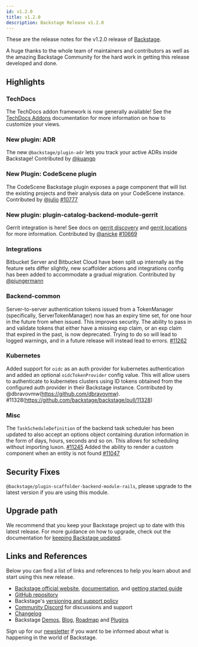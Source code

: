 ```yaml
---
id: v1.2.0
title: v1.2.0
description: Backstage Release v1.2.0
---
```


These are the release notes for the v1.2.0 release of [Backstage](https://backstage.io/).

A huge thanks to the whole team of maintainers and contributors as well as the amazing Backstage Community for the hard work in getting this release developed and done.

## Highlights

### TechDocs

The TechDocs addon framework is now generally available! See the [TechDocs Addons](https://backstage.io/docs/features/techdocs/addons) documentation for more information on how to customize your views.

### New plugin: ADR

The new `@backstage/plugin-adr` lets you track your active ADRs inside Backstage! Contributed by [@kuangp](https://github.com/kuangp)

### New Plugin: CodeScene plugin

The CodeScene Backstage plugin exposes a page component that will list the existing projects and their analysis data on your CodeScene instance. Contributed by [@julio](https://github.com/julioz) [#10777](https://github.com/backstage/backstage/pull/10777)

### New plugin: plugin-catalog-backend-module-gerrit

Gerrit integration is here! See docs on [gerrit discovery](https://backstage.io/docs/integrations/gerrit/discovery) and [gerrit locations](https://backstage.io/docs/integrations/gerrit/locations) for more information.
Contributed by [@anicke](https://github.com/anicke) [#10669](https://github.com/backstage/backstage/pull/10669)

### Integrations

Bitbucket Server and Bitbucket Cloud have been split up internally as the feature sets differ slightly, new scaffolder actions and integrations config has been added to accommodate a gradual migration. Contributed by [@pjungermann](https://github.com/pjungermann)

### Backend-common

Server-to-server authentication tokens issued from a TokenManager (specifically, ServerTokenManager) now has an expiry time set, for one hour in the future from when issued. This improves security. The ability to pass in and validate tokens that either have a missing exp claim, or an exp claim that expired in the past, is now deprecated. Trying to do so will lead to logged warnings, and in a future release will instead lead to errors.
[#11262](https://github.com/backstage/backstage/pull/11262)

### Kubernetes

Added support for `oidc` as an auth provider for kubernetes authentication and added an optional `oidcTokenProvider` config value. This will allow users to authenticate to kubernetes clusters using ID tokens obtained from the configured auth provider in their Backstage instance. Contributed by @dbravovmw(https://github.com/dbravovmw). #11328(https://github.com/backstage/backstage/pull/11328)

### Misc

The `TaskScheduleDefinition` of the backend task scheduler has been updated to also accept an options object containing duration information in the form of days, hours, seconds and so on. This allows for scheduling without importing luxon. [#11245](https://github.com/backstage/backstage/pull/11245)
Added the ability to render a custom component when an entity is not found [#11047](https://github.com/backstage/backstage/pull/11047)

## Security Fixes

`@backstage/plugin-scaffolder-backend-module-rails`, please upgrade to the latest version if you are using this module.

## Upgrade path

We recommend that you keep your Backstage project up to date with this latest release. For more guidance on how to upgrade, check out the documentation for [keeping Backstage updated](https://backstage.io/docs/getting-started/keeping-backstage-updated).

## Links and References

Below you can find a list of links and references to help you learn about and start using this new release.

- [Backstage official website](https://backstage.io/), [documentation](https://backstage.io/docs/), and [getting started guide](https://backstage.io/docs/getting-started/)
- [GitHub repository](https://github.com/backstage/backstage)
- Backstage's [versioning and support policy](https://backstage.io/docs/overview/versioning-policy)
- [Community Discord](https://discord.gg/bFESRKVt) for discussions and support
- [Changelog](https://github.com/backstage/backstage/tree/master/docs/releases/v1.2.0-changelog.md)
- Backstage [Demos](https://backstage.io/demos), [Blog](https://backstage.io/blog), [Roadmap](https://backstage.io/docs/overview/roadmap) and [Plugins](https://backstage.io/plugins)

Sign up for our [newsletter](https://mailchi.mp/spotify/backstage-community) if you want to be informed about what is happening in the world of Backstage.
